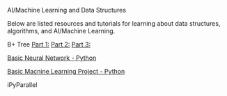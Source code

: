 AI/Machine Learning and Data Structures

Below are listed resources and tutorials for learning about data structures, algorithms, and AI/Machine Learning.

B+ Tree
  [Part 1:](https://www.geeksforgeeks.org/b-tree-set-1-introduction-2/)
  [Part 2:](https://www.geeksforgeeks.org/b-tree-set-1-insert-2/)
  [Part 3:](https://www.geeksforgeeks.org/b-tree-set-3delete/)

[Basic Neural Network - Python](https://iamtrask.github.io/2015/07/12/basic-python-network/)

[Basic Macnine Learning Project - Python](https://machinelearningmastery.com/machine-learning-in-python-step-by-step/)

iPyParallel
